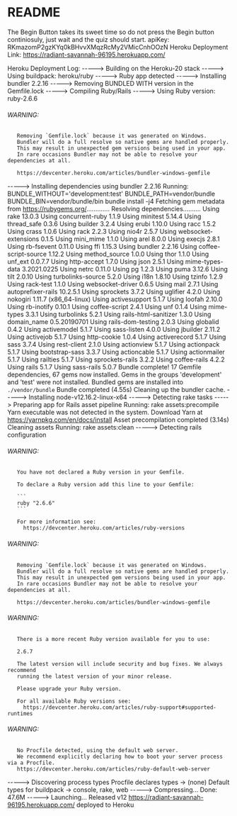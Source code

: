 # README
The Begin Button takes its sweet time so do not press the Begin button continiosuly, just wait and the quiz should start.
apiKey: RKmazomP2gzKYq0kBHvvXMqzRcMy2VMicCnhOOzN
Heroku Deployment Link: https://radiant-savannah-96195.herokuapp.com/

Heroku Deployment Log:
-----> Building on the Heroku-20 stack
-----> Using buildpack: heroku/ruby
-----> Ruby app detected
-----> Installing bundler 2.2.16
-----> Removing BUNDLED WITH version in the Gemfile.lock
-----> Compiling Ruby/Rails
-----> Using Ruby version: ruby-2.6.6
###### WARNING:
       Removing `Gemfile.lock` because it was generated on Windows.
       Bundler will do a full resolve so native gems are handled properly.
       This may result in unexpected gem versions being used in your app.
       In rare occasions Bundler may not be able to resolve your dependencies at all.
       
       https://devcenter.heroku.com/articles/bundler-windows-gemfile
-----> Installing dependencies using bundler 2.2.16
       Running: BUNDLE_WITHOUT='development:test' BUNDLE_PATH=vendor/bundle BUNDLE_BIN=vendor/bundle/bin bundle install -j4
       Fetching gem metadata from https://rubygems.org/.............
       Resolving dependencies..........
       Using rake 13.0.3
       Using concurrent-ruby 1.1.9
       Using minitest 5.14.4
       Using thread_safe 0.3.6
       Using builder 3.2.4
       Using erubi 1.10.0
       Using racc 1.5.2
       Using crass 1.0.6
       Using rack 2.2.3
       Using nio4r 2.5.7
       Using websocket-extensions 0.1.5
       Using mini_mime 1.1.0
       Using arel 8.0.0
       Using execjs 2.8.1
       Using rb-fsevent 0.11.0
       Using ffi 1.15.3
       Using bundler 2.2.16
       Using coffee-script-source 1.12.2
       Using method_source 1.0.0
       Using thor 1.1.0
       Using unf_ext 0.0.7.7
       Using http-accept 1.7.0
       Using json 2.5.1
       Using mime-types-data 3.2021.0225
       Using netrc 0.11.0
       Using pg 1.2.3
       Using puma 3.12.6
       Using tilt 2.0.10
       Using turbolinks-source 5.2.0
       Using i18n 1.8.10
       Using tzinfo 1.2.9
       Using rack-test 1.1.0
       Using websocket-driver 0.6.5
       Using mail 2.7.1
       Using autoprefixer-rails 10.2.5.1
       Using sprockets 3.7.2
       Using uglifier 4.2.0
       Using nokogiri 1.11.7 (x86_64-linux)
       Using activesupport 5.1.7
       Using loofah 2.10.0
       Using rb-inotify 0.10.1
       Using coffee-script 2.4.1
       Using unf 0.1.4
       Using mime-types 3.3.1
       Using turbolinks 5.2.1
       Using rails-html-sanitizer 1.3.0
       Using domain_name 0.5.20190701
       Using rails-dom-testing 2.0.3
       Using globalid 0.4.2
       Using activemodel 5.1.7
       Using sass-listen 4.0.0
       Using jbuilder 2.11.2
       Using activejob 5.1.7
       Using http-cookie 1.0.4
       Using activerecord 5.1.7
       Using sass 3.7.4
       Using rest-client 2.1.0
       Using actionview 5.1.7
       Using actionpack 5.1.7
       Using bootstrap-sass 3.3.7
       Using actioncable 5.1.7
       Using actionmailer 5.1.7
       Using railties 5.1.7
       Using sprockets-rails 3.2.2
       Using coffee-rails 4.2.2
       Using rails 5.1.7
       Using sass-rails 5.0.7
       Bundle complete! 17 Gemfile dependencies, 67 gems now installed.
       Gems in the groups 'development' and 'test' were not installed.
       Bundled gems are installed into `./vendor/bundle`
       Bundle completed (4.55s)
       Cleaning up the bundler cache.
-----> Installing node-v12.16.2-linux-x64
-----> Detecting rake tasks
-----> Preparing app for Rails asset pipeline
       Running: rake assets:precompile
       Yarn executable was not detected in the system.
       Download Yarn at https://yarnpkg.com/en/docs/install
       Asset precompilation completed (3.14s)
       Cleaning assets
       Running: rake assets:clean
-----> Detecting rails configuration
###### WARNING:
       You have not declared a Ruby version in your Gemfile.
       
       To declare a Ruby version add this line to your Gemfile:
       
       ```
       ruby "2.6.6"
       ```
       
       For more information see:
         https://devcenter.heroku.com/articles/ruby-versions
###### WARNING:
       Removing `Gemfile.lock` because it was generated on Windows.
       Bundler will do a full resolve so native gems are handled properly.
       This may result in unexpected gem versions being used in your app.
       In rare occasions Bundler may not be able to resolve your dependencies at all.
       
       https://devcenter.heroku.com/articles/bundler-windows-gemfile
###### WARNING:
       There is a more recent Ruby version available for you to use:
       
       2.6.7
       
       The latest version will include security and bug fixes. We always recommend
       running the latest version of your minor release.
       
       Please upgrade your Ruby version.
       
       For all available Ruby versions see:
         https://devcenter.heroku.com/articles/ruby-support#supported-runtimes
###### WARNING:
       No Procfile detected, using the default web server.
       We recommend explicitly declaring how to boot your server process via a Procfile.
       https://devcenter.heroku.com/articles/ruby-default-web-server
-----> Discovering process types
       Procfile declares types     -> (none)
       Default types for buildpack -> console, rake, web
-----> Compressing...
       Done: 47.6M
-----> Launching...
       Released v12
       https://radiant-savannah-96195.herokuapp.com/ deployed to Heroku